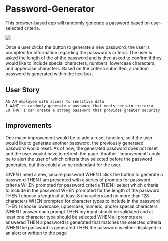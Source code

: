 # Password-Generator

This browser-based app will randomly generate a password based on user-selected criteria. 

![](Password-Generator-Image.PNG)

Once a user clicks the button to generate a new password, the user is prompted for information regarding the password's criteria. 
The user is asked the length of the of the password and is then asked to confirm if they would like to include special characters, numbers, lowercase characters, and uppercase characters. 
Based on the criteria submitted, a random password is generated within the text box.

## User Story

```
AS AN employee with access to sensitive data
I WANT to randomly generate a password that meets certain criteria
SO THAT I can create a strong password that provides greater security
```

## Improvements

One major improvement would be to add a reset function, so if the user would like to generate another password, the previously generated password would reset. As of now, the generated password does not reset and the user woukd have to refresh the page. 
Another 'improvement' could be to alert the user of which criteria they selected before the password generates, but this could also be redundant for the user.



GIVEN I need a new, secure password
WHEN I click the button to generate a password
THEN I am presented with a series of prompts for password criteria
WHEN prompted for password criteria
THEN I select which criteria to include in the password
WHEN prompted for the length of the password
THEN I choose a length of at least 8 characters and no more than 128 characters
WHEN prompted for character types to include in the password
THEN I choose lowercase, uppercase, numeric, and/or special characters
WHEN I answer each prompt
THEN my input should be validated and at least one character type should be selected
WHEN all prompts are answered
THEN a password is generated that matches the selected criteria
WHEN the password is generated
THEN the password is either displayed in an alert or written to the page
```
